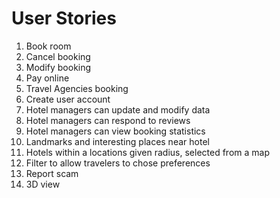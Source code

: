 # User Stories

1. Book room
2. Cancel booking
3. Modify booking
4. Pay online
5. Travel Agencies booking
6. Create user account
7. Hotel managers can update and modify data
8. Hotel managers can respond to reviews
9. Hotel managers can view booking statistics
10. Landmarks and interesting places near hotel
11. Hotels within a locations given radius, selected from a map
12. Filter to allow travelers to chose preferences
13. Report scam
14. 3D view
